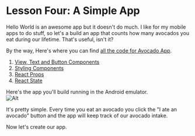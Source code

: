 # Lesson Four: A Simple App

Hello World is an awesome app but it doesn't do much.  I like for my mobile apps to do stuff, so let's a build an app that counts how many avocados you eat during our lifetime.  That's useful, isn't it?

By the way, Here's where you can find [all the code for Avocado App](../code-samples/avocado).

   1. [View, Text and Button Components](01_Setting-Up-Our-Project.md)
   2. [Styling Components](03_Styling-Components.md)
   3. [React Props](03_Making-It-Prety-With-Styles.md)
   4. [React State](04_Making-Things-Do-Things-Props-And-State.md)

 
Here's the app you'll build running in the Android emulator.  
![Alt](../assets/00/app-home.PNG "Avocado App")

It's pretty simple. Every time you eat an avocado you click the "I ate an avocado" button and the app will keep track of our avocado intake.

Now let's create our app.

